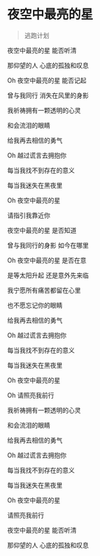 # 夜空中最亮的星
> 逃跑计划

夜空中最亮的星 能否听清

那仰望的人 心底的孤独和叹息

Oh 夜空中最亮的星 能否记起

曾与我同行 消失在风里的身影

我祈祷拥有一颗透明的心灵

和会流泪的眼睛

给我再去相信的勇气

Oh 越过谎言去拥抱你

每当我找不到存在的意义

每当我迷失在黑夜里

Oh 夜空中最亮的星

请指引我靠近你

夜空中最亮的星 是否知道

曾与我同行的身影 如今在哪里

Oh 夜空中最亮的星 是否在意

是等太阳升起 还是意外先来临

我宁愿所有痛苦都留在心里

也不愿忘记你的眼睛

给我再去相信的勇气

Oh 越过谎言去拥抱你

每当我找不到存在的意义

每当我迷失在黑夜里

Oh 夜空中最亮的星

Oh 请照亮我前行

我祈祷拥有一颗透明的心灵

和会流泪的眼睛

给我再去相信的勇气

Oh 越过谎言去拥抱你

每当我找不到存在的意义

每当我迷失在黑夜里

Oh 夜空中最亮的星

请照亮我前行

夜空中最亮的星 能否听清

那仰望的人 心底的孤独和叹息